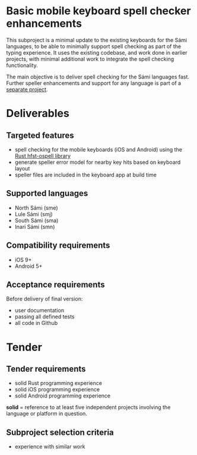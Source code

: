 # Basic mobile keyboard spell checker enhancements

This subproject is a minimal update to the existing keyboards for the Sámi languages, to be able to minimally support spell checking as part of the typing experience. It uses the existing codebase, and work done in earlier projects, with minimal additional work to integrate the spell checking functionality.

The main objective is to deliver spell checking for the Sámi languages fast. Further speller enhancements and support for any language is part of a [separate project](MobileSpell2.md).

# Deliverables

## Targeted features

* spell checking for the mobile keyboards (iOS and Android) using the [Rust hfst-ospell library](https://github.com/bbqsrc/hfst-ospell-rs)
* generate speller error model for nearby key hits based on keyboard layout
* speller files are included in the keyboard app at build time

## Supported languages

* North Sámi (sme)
* Lule Sámi (smj)
* South Sámi (sma)
* Inari Sámi (smn)

## Compatibility requirements

* iOS 9+
* Android 5+

## Acceptance requirements

Before delivery of final version:

* user documentation
* passing all defined tests
* all code in Github

# Tender

## Tender requirements

* solid Rust programming experience
* solid iOS programming experience
* solid Android programming experience

**solid** = reference to at least five independent projects involving the language or platform in question.

## Subproject selection criteria

* experience with similar work
